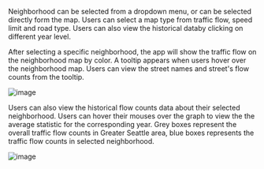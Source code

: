 
Neighborhood can be selected from a dropdown menu, or can be selected directly form the map. Users can select a map type from traffic
flow, speed limit and road type. Users can also view the historical databy clicking on different year level.

After selecting a specific neighborhood, the app will show the traffic flow on the neighborhood map by color. A tooltip
appears when users hover over the neighborhood map. Users can view the street names and street's flow counts from the tooltip.

![image](https://github.com/Neighborhood-Traffic-Flow/neighborhoodtrafficflow/blob/master/examples/gif%20pictures/traffic%20flow%20hover%20over.gif)


Users can also view the historical flow counts data about their selected neighborhood. Users can hover their mouses over the
graph to view the the average statistic for the corresponding year. Grey boxes represent the overall traffic flow counts in
Greater Seattle area, blue boxes represents the traffic flow counts in selected neighborhood. 

![image](https://github.com/Neighborhood-Traffic-Flow/neighborhoodtrafficflow/blob/master/examples/gif%20pictures/Traffic%20flow%20stats.gif)

